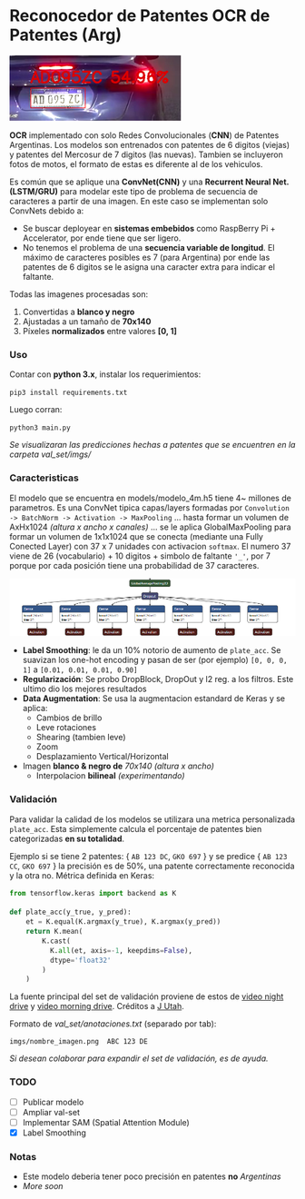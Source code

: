 # Reconocedor de Patentes OCR de Patentes (Arg)

![Demo](extra/local_recog_demo.png)

**OCR** implementado con solo Redes Convolucionales (**CNN**) de Patentes Argentinas. Los modelos son entrenados con patentes de 6 digitos (viejas) y patentes del Mercosur de 7 digitos (las nuevas). Tambien se incluyeron fotos de motos, el formato de estas es diferente al de los vehiculos.

Es común que se aplique una **ConvNet(CNN)** y una **Recurrent Neural Net. (LSTM/GRU)** para modelar este tipo de problema de secuencia de caracteres a partir de una imagen. En este caso se implementan solo ConvNets debido a:
* Se buscar deployear en **sistemas embebidos** como RaspBerry Pi + Accelerator, por ende tiene que ser ligero.
* No tenemos el problema de una **secuencia variable de longitud**. El máximo de caracteres posibles es 7 (para Argentina) por ende las patentes de 6 digitos se le asigna una caracter extra para indicar el faltante.

Todas las imagenes procesadas son:
1. Convertidas a **blanco y negro**
1. Ajustadas a un tamaño de **70x140**
1. Píxeles **normalizados** entre valores **[0, 1]**

### Uso

Contar con **python 3.x**, instalar los requerimientos:

`pip3 install requirements.txt`

Luego corran:

`python3 main.py`

*Se visualizaran las predicciones hechas a patentes que se encuentren en la carpeta val_set/imgs/*

### Caracteristicas

El modelo que se encuentra en models/modelo_4m.h5 tiene 4~ millones de parametros. Es una ConvNet tipica capas/layers formadas por `Convolution -> BatchNorm -> Activation -> MaxPooling` ... hasta formar un volumen de AxHx1024 *(altura x ancho x canales)* ... se le aplica GlobalMaxPooling para formar un volumen de 1x1x1024 que se conecta (mediante una Fully Conected Layer) con 37 x 7 unidades con activacion `softmax`. El numero 37 viene de 26 (vocabulario) + 10 digitos + simbolo de faltante `'_'`, por 7 porque por cada posición tiene una probabilidad de 37 caracteres.

![model head](extra/FCN.png)

* **Label Smoothing**: le da un 10% notorio de aumento de `plate_acc`. Se suavizan los one-hot encoding y pasan de ser (por ejemplo) ```[0, 0, 0, 1]``` a ```[0.01, 0.01, 0.01, 0.90]```
* **Regularización**: Se probo DropBlock, DropOut y l2 reg. a los filtros. Este ultimo dio los mejores resultados
* **Data Augmentation**: Se usa la augmentacion estandard de Keras y se aplica:
    * Cambios de brillo
    * Leve rotaciones
    * Shearing (tambien leve)
    * Zoom
    * Desplazamiento Vertical/Horizontal
* Imagen **blanco & negro de** *70x140* *(altura x ancho)*
    * Interpolacion **bilineal** *(experimentando)*

### Validación

Para validar la calidad de los modelos se utilizara una metrica personalizada `plate_acc`. Esta simplemente calcula el porcentaje de patentes bien categorizadas **en su totalidad**.

Ejemplo si se tiene 2 patentes: { `AB 123 DC`, `GKO 697` } y se predice { `AB 123 CC`, `GKO 697` } la precisión es de 50%, una patente correctamente reconocida y la otra no.
Métrica definida en Keras:
```python
from tensorflow.keras import backend as K

def plate_acc(y_true, y_pred):
    et = K.equal(K.argmax(y_true), K.argmax(y_pred))
    return K.mean(
        K.cast(
          K.all(et, axis=-1, keepdims=False),
          dtype='float32'
        )
    )
```

La fuente principal del set de validación proviene de estos de [video night drive](https://www.youtube.com/watch?v=75X9vSFCh14) y [video morning drive](https://www.youtube.com/watch?v=-TPJot7-HTs). Créditos a [J Utah](https://www.youtube.com/channel/UCBcVQr-07MH-p9e2kRTdB3A).

Formato de *val_set/anotaciones.txt* (separado por tab):
```
imgs/nombre_imagen.png  ABC 123 DE
```

*Si desean colaborar para expandir el set de validación, es de ayuda.*


### TODO

- [ ] Publicar modelo
- [ ] Ampliar val-set
- [ ] Implementar SAM (Spatial Attention Module)
- [x] Label Smoothing

### Notas

* Este modelo deberia tener poco precisión en patentes **no** *Argentinas*
* *More soon*
